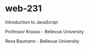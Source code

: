 # web-231
Introduction to JavaScript

Professor Krasso - Bellevue University

Reva Baumann - Bellevue University